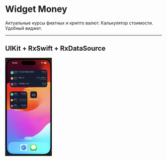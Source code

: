 #  Widget Money

Актуальные курсы фиатных и крипто валют.
Калькулятор стоимости.
Удобный виджет.


---------------------------------------
UIKit + RxSwift + RxDataSource 
---------------------------------------
<img src="https://github.com/ProstoMC/Widget-Money/blob/main/Screens/Widgets.png?raw=true" width="150" >




